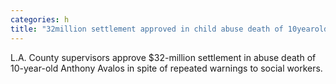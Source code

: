 ```yaml
---
categories: h
title: "32million settlement approved in child abuse death of 10yearold Anthony Avalos"
---
```

L.A. County supervisors approve $32-million settlement in abuse death of 10-year-old Anthony Avalos in spite of repeated warnings to social workers.